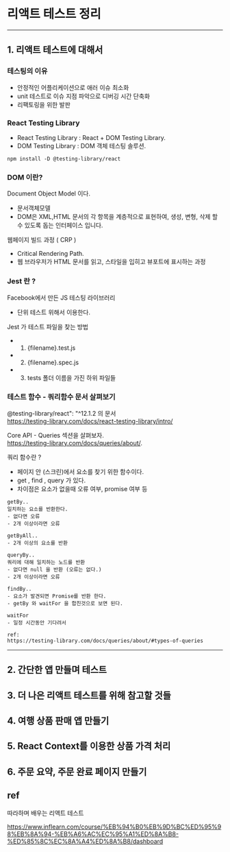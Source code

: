 # 리액트 테스트 정리

---

## 1. 리액트 테스트에 대해서

### 테스팅의 이유

- 안정적인 어플리케이션으로 애러 이슈 최소화
- unit 테스트로 이슈 지점 파악으로 디버깅 시간 단축화
- 리팩토링을 위한 발판

### React Testing Library

- React Testing Library : React + DOM Testing Library.
- DOM Testing Library : DOM 객체 테스팅 솔루션.

```
npm install -D @testing-library/react
```

### DOM 이란?

Document Object Model 이다.

- 문서객체모델
- DOM은 XML,HTML 문서의 각 항목을 계층적으로 표현하여, 생성, 변형, 삭제 할 수 있도록 돕는 인터페이스 입니다.

웹페이지 빌드 과정 ( CRP )

- Critical Rendering Path.
- 웹 브라우저가 HTML 문서를 읽고, 스타일을 입히고 뷰포트에 표시하는 과정

### Jest 란 ?

Facebook에서 만든 JS 테스팅 라이브러리

- 단위 테스트 위해서 이용한다.

Jest 가 테스트 파일을 찾는 방법

- 1. {filename}.test.js
- 2. {filename}.spec.js
- 3. tests 폴더 이름을 가진 하위 파일들

### 테스트 함수 - 쿼리함수 문서 살펴보기

@testing-library/react": "^12.1.2 의 문서  
https://testing-library.com/docs/react-testing-library/intro/

Core API - Queries 섹션을 살펴보자.  
https://testing-library.com/docs/queries/about/.

쿼리 함수란 ?

- 페이지 안 (스크린)에서 요소를 찾기 위한 함수이다.
- get , find , query 가 있다.
- 차이점은 요소가 없을때 오류 여부, promise 여부 등

```
getBy..
일치하는 요소를 반환한다.
- 없다면 오류
- 2개 이상이라면 오류

getByAll..
- 2개 이상의 요소를 반환

queryBy..
쿼리에 대해 일치하는 노드를 반환
- 없다면 null 을 반환 (오류는 없다.)
- 2개 이상이라면 오류

findBy..
- 요소가 발견되면 Promise를 반환 한다.
- getBy 와 waitFor 을 합친것으로 보면 된다.

waitFor
- 일정 시간동안 기다려서

ref:
https://testing-library.com/docs/queries/about/#types-of-queries

```

---

## 2. 간단한 앱 만들며 테스트

## 3. 더 나은 리액트 테스트를 위해 참고할 것들

## 4. 여행 상품 판매 앱 만들기

## 5. React Context를 이용한 상품 가격 처리

## 6. 주문 요약, 주문 완료 페이지 만들기

## ref

따라하며 배우는 리액트 테스트

https://www.inflearn.com/course/%EB%94%B0%EB%9D%BC%ED%95%98%EB%8A%94-%EB%A6%AC%EC%95%A1%ED%8A%B8-%ED%85%8C%EC%8A%A4%ED%8A%B8/dashboard
